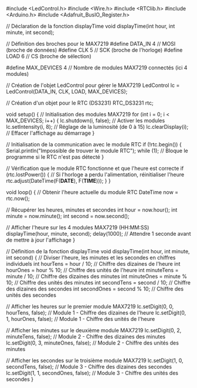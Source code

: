 #include <LedControl.h>
#include <Wire.h>
#include <RTClib.h>
#include <Arduino.h>
#include <Adafruit_BusIO_Register.h>


// Déclaration de la fonction displayTime
void displayTime(int hour, int minute, int second);

// Définition des broches pour le MAX7219
#define DATA_IN   4   // MOSI (broche de données)
#define CLK        5   // SCK (broche de l'horloge)
#define LOAD       6   // CS (broche de sélection)

#define MAX_DEVICES 4  // Nombre de modules MAX7219 connectés (ici 4 modules)

// Création de l'objet LedControl pour gérer le MAX7219
LedControl lc = LedControl(DATA_IN, CLK, LOAD, MAX_DEVICES);

// Création d'un objet pour le RTC (DS3231)
RTC_DS3231 rtc;

void setup() {
  // Initialisation des modules MAX7219
  for (int i = 0; i < MAX_DEVICES; i++) {
    lc.shutdown(i, false);    // Activer les modules
    lc.setIntensity(i, 8);     // Réglage de la luminosité (de 0 à 15)
    lc.clearDisplay(i);        // Effacer l'affichage au démarrage
  }

  // Initialisation de la communication avec le module RTC
  if (!rtc.begin()) {
    Serial.println("Impossible de trouver le module RTC");
    while (1); // Bloque le programme si le RTC n'est pas détecté
  }

  // Vérification que le module RTC fonctionne et que l'heure est correcte
  if (rtc.lostPower()) {
    // Si l'horloge a perdu l'alimentation, réinitialiser l'heure
    rtc.adjust(DateTime(F(__DATE__), F(__TIME__)));
  }
}

void loop() {
  // Obtenir l'heure actuelle du module RTC
  DateTime now = rtc.now();

  // Récupérer les heures, minutes et secondes
  int hour = now.hour();
  int minute = now.minute();
  int second = now.second();

  // Afficher l'heure sur les 4 modules MAX7219 (HH:MM:SS)
  displayTime(hour, minute, second);
  delay(1000); // Attendre 1 seconde avant de mettre à jour l'affichage
}

// Définition de la fonction displayTime
void displayTime(int hour, int minute, int second) {
  // Diviser l'heure, les minutes et les secondes en chiffres individuels
  int hourTens = hour / 10;    // Chiffre des dizaines de l'heure
  int hourOnes = hour % 10;    // Chiffre des unités de l'heure
  int minuteTens = minute / 10; // Chiffre des dizaines des minutes
  int minuteOnes = minute % 10; // Chiffre des unités des minutes
  int secondTens = second / 10; // Chiffre des dizaines des secondes
  int secondOnes = second % 10; // Chiffre des unités des secondes

  // Afficher les heures sur le premier module MAX7219
  lc.setDigit(0, 0, hourTens, false);  // Module 1 - Chiffre des dizaines de l'heure
  lc.setDigit(0, 1, hourOnes, false);  // Module 1 - Chiffre des unités de l'heure

  // Afficher les minutes sur le deuxième module MAX7219
  lc.setDigit(0, 2, minuteTens, false); // Module 2 - Chiffre des dizaines des minutes
  lc.setDigit(0, 3, minuteOnes, false); // Module 2 - Chiffre des unités des minutes

  // Afficher les secondes sur le troisième module MAX7219
  lc.setDigit(1, 0, secondTens, false);  // Module 3 - Chiffre des dizaines des secondes
  lc.setDigit(1, 1, secondOnes, false);  // Module 3 - Chiffre des unités des secondes
}
